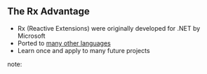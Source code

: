 ##  The Rx Advantage

* Rx (Reactive Extensions) were originally developed for .NET by Microsoft <!-- .element: class="fragment" -->
* Ported to <!-- .element: class="fragment" --> [many other languages](http://reactivex.io/languages.html)
* Learn once and apply to many future projects <!-- .element: class="fragment" -->

note:
